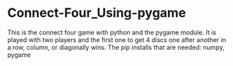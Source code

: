 # Connect-Four_Using-pygame
This is the connect four game with python and the pygame module. It is played with two players and the first one to get 4 discs one after another in a row, column, or diagonally wins. The pip installs that are needed: numpy, pygame
